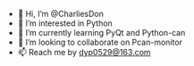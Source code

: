 - 👋 Hi, I’m @CharliesDon
- 👀 I’m interested in Python
- 🌱 I’m currently learning PyQt and Python-can
- 💞️ I’m looking to collaborate on Pcan-monitor
- 📫 Reach me by dyp0529@163.com

<!---
CharliesDon/CharliesDon is a ✨ special ✨ repository because its `README.md` (this file) appears on your GitHub profile.
You can click the Preview link to take a look at your changes.
--->
